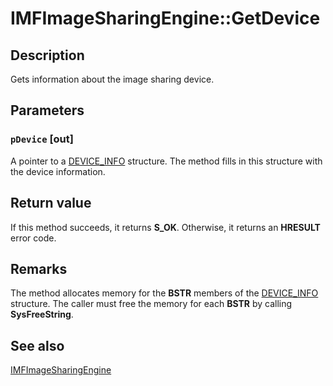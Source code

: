 # IMFImageSharingEngine::GetDevice

## Description

Gets information about the image sharing device.

## Parameters

### `pDevice` [out]

A pointer to a [DEVICE_INFO](https://learn.microsoft.com/windows/desktop/api/mfsharingengine/ns-mfsharingengine-device_info) structure. The method fills in this structure with the device information.

## Return value

If this method succeeds, it returns **S_OK**. Otherwise, it returns an **HRESULT** error code.

## Remarks

The method allocates memory for the **BSTR** members of the [DEVICE_INFO](https://learn.microsoft.com/windows/desktop/api/mfsharingengine/ns-mfsharingengine-device_info) structure. The caller must free the memory for each **BSTR** by calling **SysFreeString**.

## See also

[IMFImageSharingEngine](https://learn.microsoft.com/windows/desktop/api/mfsharingengine/nn-mfsharingengine-imfimagesharingengine)